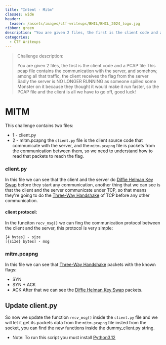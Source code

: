 ```yaml
---
title: "Intent - Mitm"
classes: wide
header:
  teaser: /assets/images/ctf-writeups/BHIL/BHIL_2024_logo.jpg
ribbon: green
description: "You are given 2 files, the first is the client code and a PCAP file This pcap file contains the communication with the server, and somehow, among all that traffic, the client receives the flag from the server Sadly the server is NO LONGER RUNNING as someone spilled some Monster on it because they thought it would make it run faster, so the PCAP file and the client is all we have to go off, good luck!"
categories:
  - CTF Writeups
---
```


> Challenge description:
>
> You are given 2 files, the first is the client code and a PCAP file 
> This pcap file contains the communication with the server, and somehow, among all that traffic, 
> the client receives the flag from the server Sadly the server is NO LONGER RUNNING
> as someone spilled some Monster on it because they thought it would make it run faster, 
> so the PCAP file and the client is all we have to go off, good luck!






# MITM
This challenge contains two files:
* 1 - client.py
* 2 - mitm.pcapng
the `client.py` file is the client source code that communicate with the server, and the `mitm.pcapng` file is packets from the communication between them,
so we need to understand how to read that packets to reach the flag.

### client.py
In this file we can see that the client and the server do [Diffie Helman Key Swap](https://www.techtarget.com/searchsecurity/definition/Diffie-Hellman-key-exchange) before they start any communication, another thing that we can see is that the client and the server communicate under TCP, so that means they're going to do the [Three-Way Handshake](https://www.geeksforgeeks.org/tcp-3-way-handshake-process/) of TCP before any other communication.

#### client protocol:
In the funciton `recv_msg()` we can fing the communication protocol between the client and the server,
this protocol is very simple:
```
[4 bytes] - size
[{size} bytes] - msg
```
### mitm.pcapng
In this file we can see that [Three-Way Handshake](https://www.geeksforgeeks.org/tcp-3-way-handshake-process/) packets with the known flags:
- SYN
- SYN + ACK
- ACK
After that we can see the [Diffie Helman Key Swap](https://www.techtarget.com/searchsecurity/definition/Diffie-Hellman-key-exchange) packets.

## Update client.py
So now we update the function `recv_msg()` inside the `client.py` file and we will let it get its packets data from the `mitm.pcapng` file insted from the socket,
you can find the new functions inside the dummy_client.py string.

* Note: To run this script you must install [Python3.12](https://www.python.org/downloads/release/python-3120/)
